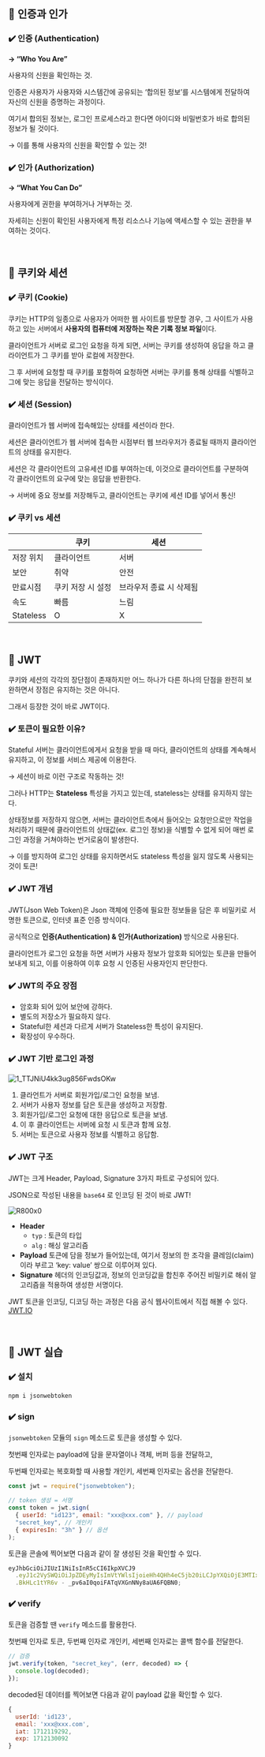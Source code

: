 ## 📍 인증과 인가

### ✔️ 인증 (**Authentication)**

**→ “Who You Are”**

사용자의 신원을 확인하는 것.

인증은 사용자가 사용자와 시스템간에 공유되는 ‘합의된 정보’를 시스템에게 전달하여 자신의 신원을 증명하는 과정이다.

여기서 합의된 정보는, 로그인 프로세스라고 한다면 아이디와 비밀번호가 바로 합의된 정보가 될 것이다.

→ 이를 통해 사용자의 신원을 확인할 수 있는 것!

### ✔️ 인가 (**Authorization)**

**→ “What You Can Do”**

사용자에게 권한을 부여하거나 거부하는 것.

자세히는 신원이 확인된 사용자에게 특정 리소스나 기능에 액세스할 수 있는 권한을 부여하는 것이다.

<br/>

## 📍 쿠키와 세션

### ✔️ 쿠키 (Cookie)

쿠키는 HTTP의 일종으로 사용자가 어떠한 웹 사이트를 방문할 경우, 그 사이트가 사용하고 있는 서버에서 **사용자의 컴퓨터에 저장하는 작은 기록 정보 파일**이다.

클라이언트가 서버로 로그인 요청을 하게 되면, 서버는 쿠키를 생성하여 응답을 하고 클라이언트가 그 쿠키를 받아 로컬에 저장한다.

그 후 서버에 요청할 때 쿠키를 포함하여 요청하면 서버는 쿠키를 통해 상태를 식별하고 그에 맞는 응답을 전달하는 방식이다.

### ✔️ 세션 (Session)

클라이언트가 웹 서버에 접속해있는 상태를 세션이라 한다.

세션은 클라이언트가 웹 서버에 접속한 시점부터 웹 브라우저가 종료될 때까지 클라이언트의 상태를 유지한다.

세션은 각 클라이언트의 고유세션 ID를 부여하는데, 이것으로 클라이언트를 구분하여 각 클라이언트의 요구에 맞는 응답을 반환한다.

→ 서버에 중요 정보를 저장해두고, 클라이언트는 쿠키에 세션 ID를 넣어서 통신!

### ✔️ 쿠키 vs 세션

|           | 쿠키              | 세션                    |
| --------- | ----------------- | ----------------------- |
| 저장 위치 | 클라이언트        | 서버                    |
| 보안      | 취약              | 안전                    |
| 만료시점  | 쿠키 저장 시 설정 | 브라우저 종료 시 삭제됨 |
| 속도      | 빠름              | 느림                    |
| Stateless | O                 | X                       |

<br/>

## 📍 JWT

쿠키와 세션의 각각의 장단점이 존재하지만 어느 하나가 다른 하나의 단점을 완전히 보완하면서 장점은 유지하는 것은 아니다.

그래서 등장한 것이 바로 JWT이다.

### ✔️ 토큰이 필요한 이유?

Stateful 서버는 클라이언트에게서 요청을 받을 때 마다, 클라이언트의 상태를 계속해서 유지하고, 이 정보를 서비스 제공에 이용한다.

→ 세션이 바로 이런 구조로 작동하는 것!

그러나 HTTP는 **Stateless** 특성을 가지고 있는데, stateless는 상태를 유지하지 않는다.

상태정보를 저장하지 않으면, 서버는 클라이언트측에서 들어오는 요청만으로만 작업을 처리하기 때문에 클라이언트의 상태값(ex. 로그인 정보)을 식별할 수 없게 되어 매번 로그인 과정을 거쳐야하는 번거로움이 발생한다.

→ 이를 방지하여 로그인 상태를 유지하면서도 stateless 특성을 잃지 않도록 사용되는 것이 토큰!

### ✔️ JWT 개념

JWT(Json Web Token)은 Json 객체에 인증에 필요한 정보들을 담은 후 비밀키로 서명한 토큰으로, 인터넷 표준 인증 방식이다.

공식적으로 **인증(Authentication) & 인가(Authorization)** 방식으로 사용된다.

클라이언트가 로그인 요청을 하면 서버가 사용자 정보가 암호화 되어있는 토큰을 만들어 보내게 되고, 이를 이용하여 이후 요청 시 인증된 사용자인지 판단한다.

### ✔️ JWT의 주요 장점

- 암호화 되어 있어 보안에 강하다.
- 별도의 저장소가 필요하지 않다.
- Stateful한 세션과 다르게 서버가 Stateless한 특성이 유지된다.
- 확장성이 우수하다.

### ✔️ JWT 기반 로그인 과정

![1_TTJNiU4kk3ug856FwdsOKw](https://github.com/JIMIN1020/dev-study-note/assets/121474189/fb87f038-c07b-4d1e-9560-8cdeb4860fe6)

1. 클라언트가 서버로 회원가입/로그인 요청을 보냄.
2. 서버가 사용자 정보를 담은 토큰을 생성하고 저장함.
3. 회원가입/로그인 요청에 대한 응답으로 토큰을 보냄.
4. 이 후 클라이언트는 서버에 요청 시 토큰과 함께 요청.
5. 서버는 토큰으로 사용자 정보를 식별하고 응답함.

### ✔️ JWT 구조

JWT는 크게 Header, Payload, Signature 3가지 파트로 구성되어 있다.

JSON으로 작성된 내용을 `base64` 로 인코딩 된 것이 바로 JWT!

![R800x0](https://github.com/JIMIN1020/dev-study-note/assets/121474189/5526d0ce-b0f8-43b3-be38-8d9ad84a5819)

- **Header**
  - `typ` : 토큰의 타입
  - `alg` : 해싱 알고리즘
- **Payload**
  토큰에 담을 정보가 들어있는데, 여기서 정보의 한 조각을 클레임(claim)이라 부르고 ‘key: value’ 쌍으로 이루어져 있다.
- **Signature**
  헤더의 인코딩값과, 정보의 인코딩값을 합친후 주어진 비밀키로 해쉬 알고리즘을 적용하여 생성한 서명이다.

JWT 토큰을 인코딩, 디코딩 하는 과정은 다음 공식 웹사이트에서 직접 해볼 수 있다.
[JWT.IO](https://jwt.io/)

<br/>

## 📍 JWT 실습

### ✔️ 설치

```bash
npm i jsonwebtoken
```

### ✔️ sign

`jsonwebtoken` 모듈의 `sign` 메소드로 토큰을 생성할 수 있다.

첫번째 인자로는 payload에 담을 문자열이나 객체, 버퍼 등을 전달하고,

두번째 인자로는 복호화할 때 사용할 개인키, 세번째 인자로는 옵션을 전달한다.

```jsx
const jwt = require("jsonwebtoken");

// token 생성 = 서명
const token = jwt.sign(
  { userId: "id123", email: "xxx@xxx.com" }, // payload
  "secret_key", // 개인키
  { expiresIn: "3h" } // 옵션
);
```

토큰을 콘솔에 찍어보면 다음과 같이 잘 생성된 것을 확인할 수 있다.

```jsx
eyJhbGciOiJIUzI1NiIsInR5cCI6IkpXVCJ9
  .eyJ1c2VySWQiOiJpZDEyMyIsImVtYWlsIjoieHh4QHh4eC5jb20iLCJpYXQiOjE3MTIxMTkzNjQsImV4cCI6MTcxMjEzMDE2NH0
  .BkHLc1tYR6v - _pv6aI0qoiFATqVXGnNNy8aUA6FQBN0;
```

### ✔️ verify

토큰을 검증할 땐 `verify` 메소드를 활용한다.

첫번째 인자로 토큰, 두번째 인자로 개인키, 세번째 인자로는 콜백 함수를 전달한다.

```jsx
// 검증
jwt.verify(token, "secret_key", (err, decoded) => {
  console.log(decoded);
});
```

decoded된 데이터를 찍어보면 다음과 같이 payload 값을 확인할 수 있다.

```jsx
{
  userId: 'id123',
  email: 'xxx@xxx.com',
  iat: 1712119292,
  exp: 1712130092
}
```
